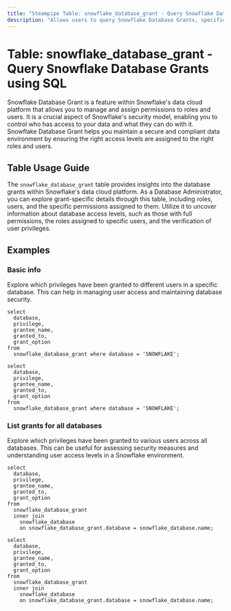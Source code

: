```yaml
---
title: "Steampipe Table: snowflake_database_grant - Query Snowflake Database Grants using SQL"
description: "Allows users to query Snowflake Database Grants, specifically providing insights into the permissions assigned to various roles and users."
---
```


# Table: snowflake_database_grant - Query Snowflake Database Grants using SQL

Snowflake Database Grant is a feature within Snowflake's data cloud platform that allows you to manage and assign permissions to roles and users. It is a crucial aspect of Snowflake's security model, enabling you to control who has access to your data and what they can do with it. Snowflake Database Grant helps you maintain a secure and compliant data environment by ensuring the right access levels are assigned to the right roles and users.

## Table Usage Guide

The `snowflake_database_grant` table provides insights into the database grants within Snowflake's data cloud platform. As a Database Administrator, you can explore grant-specific details through this table, including roles, users, and the specific permissions assigned to them. Utilize it to uncover information about database access levels, such as those with full permissions, the roles assigned to specific users, and the verification of user privileges.

## Examples

### Basic info
Explore which privileges have been granted to different users in a specific database. This can help in managing user access and maintaining database security.

```sql+postgres
select
  database,
  privilege,
  grantee_name,
  granted_to,
  grant_option
from
  snowflake_database_grant where database = 'SNOWFLAKE';
```

```sql+sqlite
select
  database,
  privilege,
  grantee_name,
  granted_to,
  grant_option
from
  snowflake_database_grant where database = 'SNOWFLAKE';
```

### List grants for all databases
Explore which privileges have been granted to various users across all databases. This can be useful for assessing security measures and understanding user access levels in a Snowflake environment.

```sql+postgres
select
  database,
  privilege,
  grantee_name,
  granted_to,
  grant_option
from
  snowflake_database_grant
  inner join
    snowflake_database
    on snowflake_database_grant.database = snowflake_database.name;
```

```sql+sqlite
select
  database,
  privilege,
  grantee_name,
  granted_to,
  grant_option
from
  snowflake_database_grant
  inner join
    snowflake_database
    on snowflake_database_grant.database = snowflake_database.name;
```